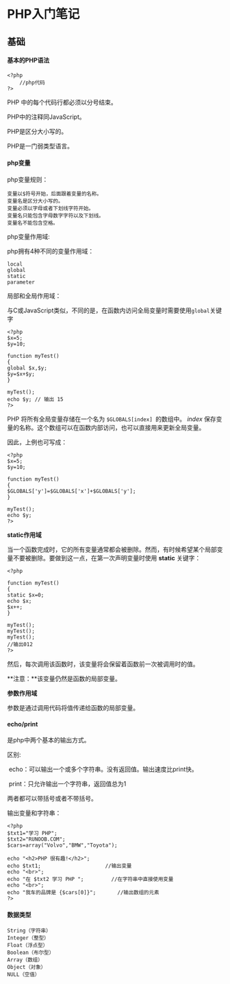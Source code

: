 # PHP入门笔记

## 基础

#### 基本的PHP语法

```
<?php
	//php代码
?>
```

PHP 中的每个代码行都必须以分号结束。

PHP中的注释同JavaScript。

PHP是区分大小写的。

PHP是一门弱类型语言。

#### php变量

php变量规则：

```
变量以$符号开始，后面跟着变量的名称。
变量名是区分大小写的。
变量必须以字母或者下划线字符开始。
变量名只能包含字母数字字符以及下划线。
变量名不能包含空格。
```

php变量作用域:

php拥有4种不同的变量作用域：

```
local
global
static
parameter
```

局部和全局作用域：

与C或JavaScript类似，不同的是，在函数内访问全局变量时需要使用`global`关键字

```
<?php
$x=5;
$y=10;

function myTest()
{
global $x,$y;
$y=$x+$y;
}

myTest();
echo $y; // 输出 15
?>
```

PHP 将所有全局变量存储在一个名为 `$GLOBALS[index] `的数组中。 *index* 保存变量的名称。这个数组可以在函数内部访问，也可以直接用来更新全局变量。

因此，上例也可写成：

```
<?php
$x=5;
$y=10;

function myTest()
{
$GLOBALS['y']=$GLOBALS['x']+$GLOBALS['y'];
} 

myTest();
echo $y;
?>
```

**static作用域**

当一个函数完成时，它的所有变量通常都会被删除。然而，有时候希望某个局部变量不要被删除。要做到这一点，在第一次声明变量时使用 **static** 关键字：

```
<?php

function myTest()
{
static $x=0;
echo $x;
$x++;
}

myTest();
myTest();
myTest();
//输出012
?>
```

然后，每次调用该函数时，该变量将会保留着函数前一次被调用时的值。

**注意：**该变量仍然是函数的局部变量。

**参数作用域**

参数是通过调用代码将值传递给函数的局部变量。



#### echo/print

是php中两个基本的输出方式。

区别:

​	echo：可以输出一个或多个字符串。没有返回值。输出速度比print快。

​	print：只允许输出一个字符串，返回值总为1

两者都可以带括号或者不带括号。

输出变量和字符串：

```
<?php
$txt1="学习 PHP";
$txt2="RUNOOB.COM";
$cars=array("Volvo","BMW","Toyota");
 
echo "<h2>PHP 很有趣!</h2>";
echo $txt1;						//输出变量
echo "<br>";
echo "在 $txt2 学习 PHP ";			//在字符串中直接使用变量
echo "<br>";
echo "我车的品牌是 {$cars[0]}";		//输出数组的元素
?>
```



#### 数据类型

```
String（字符串）
Integer（整型）
Float（浮点型）
Boolean（布尔型）
Array（数组）
Object（对象）
NULL（空值）
```























